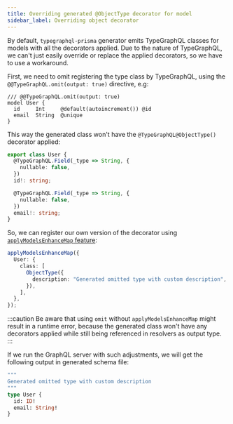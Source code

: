 ```yaml
---
title: Overriding generated @ObjectType decorator for model
sidebar_label: Overriding object decorator
---
```


By default, `typegraphql-prisma` generator emits TypeGraphQL classes for models with all the decorators applied.
Due to the nature of TypeGraphQL, we can't just easily override or replace the applied decorators, so we have to use a workaround.

First, we need to omit registering the type class by TypeGraphQL, using the `@@TypeGraphQL.omit(output: true)` directive, e.g:

```prisma {1}
/// @@TypeGraphQL.omit(output: true)
model User {
  id     Int     @default(autoincrement()) @id
  email  String  @unique
}
```

This way the generated class won't have the `@TypeGraphQL@ObjectType()` decorator applied:

```ts
export class User {
  @TypeGraphQL.Field(_type => String, {
    nullable: false,
  })
  id!: string;

  @TypeGraphQL.Field(_type => String, {
    nullable: false,
  })
  email!: string;
}
```

So, we can register our own version of the decorator using [`applyModelsEnhanceMap` feature](./additional-decorators.md#additional-decorators-for-prisma-schema-classes-and-fields):

```ts
applyModelsEnhanceMap({
  User: {
    class: [
      ObjectType({
        description: "Generated omitted type with custom description",
      }),
    ],
  },
});
```

:::caution
Be aware that using `omit` without `applyModelsEnhanceMap` might result in a runtime error, because the generated class won't have any decorators applied while still being referenced in resolvers as output type.
:::

If we run the GraphQL server with such adjustments, we will get the following output in generated schema file:

```graphql
"""
Generated omitted type with custom description
"""
type User {
  id: ID!
  email: String!
}
```
